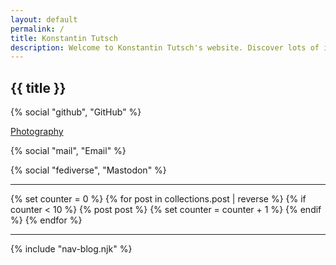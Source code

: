 ```yaml
---
layout: default
permalink: /
title: Konstantin Tutsch
description: Welcome to Konstantin Tutsch's website. Discover lots of information about me, contact options, my photography and my personal blog.
---
```


## {{ title }}

<p class="info">{% social "github", "GitHub" %}</p>
<p class="info"><a data-umami-event="photography" href="/i">Photography</a></p>
<p class="info">{% social "mail", "Email" %}</p>
<p class="info">{% social "fediverse", "Mastodon" %}</p>

---

{% set counter = 0 %}
{% for post in collections.post | reverse %}
    {% if counter < 10 %}
    {% post post %}
    {% set counter = counter + 1 %}
    {% endif %}
{% endfor %}

---

<p class="info">{% include "nav-blog.njk" %}</p>
